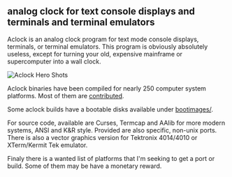 ## analog clock for text console displays and terminals and terminal emulators 

Aclock is an analog clock program for text mode console displays, terminals, or terminal emulators. This program is obviously absolutely useless, except for turning your old, expensive mainframe or supercomputer into a wall clock.

![Aclock Hero Shots](https://raw.githubusercontent.com/tenox7/aclock/master/screenshots/aclock-hero-shots.gif "Alock Hero Shots")

Aclock binaries have been compiled for nearly 250 computer system platforms. Most of them are [contributed](https://github.com/tenox7/aclock/blob/master/contrib.txt).

Some aclock builds have a bootable disks available under [bootimages/](https://github.com/tenox7/aclock/tree/master/bootimages).

For source code, available are Curses, Termcap and AAlib for more modern systems, ANSI and K&R style. Provided are also specific, non-unix ports. There is also a vector graphics version for Tektronix 4014/4010 or XTerm/Kermit Tek emulator. 

Finaly there is a wanted list of platforms that I'm seeking to get a port or build. Some of them may be have a monetary reward.
